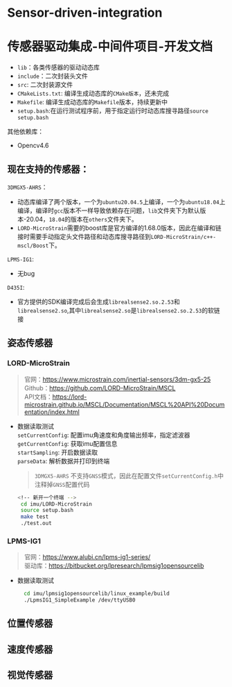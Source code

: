 # Sensor-driven-integration
# 传感器驱动集成-中间件项目-开发文档
 - `lib`：各类传感器的驱动动态库
 - `include`：二次封装头文件
 - `src`: 二次封装源文件 
 - `CMakeLists.txt`: 编译生成动态库的`CMake版本`，还未完成    
 - `Makefile`: 编译生成动态库的`Makefile`版本，持续更新中
 - `setup.bash`:在运行测试程序前，用于指定运行时动态库搜寻路径`source setup.bash`              

其他依赖库：
 - Opencv4.6
## 现在支持的传感器：     
`3DMGX5-AHRS`：
  - 动态库编译了两个版本，一个为`ubuntu20.04.5`上编译，一个为`ubuntu18.04`上编译，编译时`gcc`版本不一样导致依赖存在问题，`lib`文件夹下为默认版本-20.04，`18.04`的版本在`others`文件夹下。
  - `LORD-MicroStrain`需要的boost库是官方编译的1.68.0版本，因此在编译和链接时需要手动指定头文件路径和动态库搜寻路径到`LORD-MicroStrain/c++-mscl/Boost`下。              

`LPMS-IG1`:  
 - 无bug

`D435I`:
 - 官方提供的SDK编译完成后会生成`librealsense2.so.2.53`和`librealsense2.so`,其中`librealsense2.so`是`librealsense2.so.2.53`的软链接
## 姿态传感器
### LORD-MicroStrain
> 官网：https://www.microstrain.com/inertial-sensors/3dm-gx5-25   
> Github：https://github.com/LORD-MicroStrain/MSCL     
> API文档：https://lord-microstrain.github.io/MSCL/Documentation/MSCL%20API%20Documentation/index.html   
- 数据读取测试   
  `setCurrentConfig`: 配置imu角速度和角度输出频率，指定滤波器  
  `getCurrentConfig`: 获取imu配置信息     
  `startSampling`: 开启数据读取   
  `parseData`: 解析数据并打印到终端    
  > `3DMGX5-AHRS` 不支持`GNSS`模式，因此在配置文件`setCurrentConfig.h`中注释掉`GNSS`配置代码
   ```bash
   <!-- 新开一个终端 -->
    cd imu/LORD-MicroStrain 
    source setup.bash
    make test
    ./test.out
   ```

### LPMS-IG1
> 官网：https://www.alubi.cn/lpms-ig1-series/      
> 驱动库：https://bitbucket.org/lpresearch/lpmsig1opensourcelib
- 数据读取测试
  ```bash
    cd imu/lpmsig1opensourcelib/linux_example/build
    ./LpmsIG1_SimpleExample /dev/ttyUSB0
  ```
## 位置传感器
## 速度传感器
## 视觉传感器